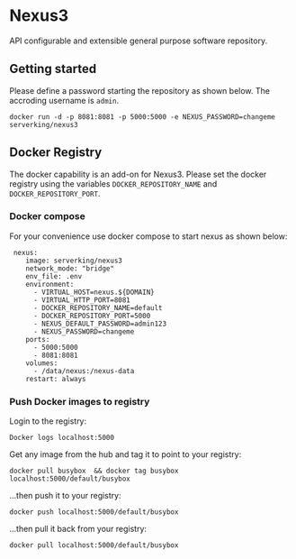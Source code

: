 # Nexus3
API configurable and extensible general purpose software repository.

## Getting started
Please define a password starting the repository as shown below. The accroding username is `admin`.
```
docker run -d -p 8081:8081 -p 5000:5000 -e NEXUS_PASSWORD=changeme serverking/nexus3
``` 
## Docker Registry
The docker capability is an add-on for Nexus3. Please set the docker registry using the variables `DOCKER_REPOSITORY_NAME` and `DOCKER_REPOSITORY_PORT`.

### Docker compose 
For your convenience use docker compose to start nexus as shown below:

```
 nexus:
    image: serverking/nexus3
    network_mode: "bridge"
    env_file: .env
    environment:
      - VIRTUAL_HOST=nexus.${DOMAIN}
      - VIRTUAL_HTTP_PORT=8081
      - DOCKER_REPOSITORY_NAME=default
      - DOCKER_REPOSITORY_PORT=5000
      - NEXUS_DEFAULT_PASSWORD=admin123
      - NEXUS_PASSWORD=changeme
    ports:
      - 5000:5000
      - 8081:8081
    volumes:
      - /data/nexus:/nexus-data
    restart: always
```

### Push Docker images to registry

Login to the registry:
```
Docker logs localhost:5000
```
Get any image from the hub and tag it to point to your registry:
```
docker pull busybox  && docker tag busybox localhost:5000/default/busybox
```
...then push it to your registry:
```
docker push localhost:5000/default/busybox
```
...then pull it back from your registry:
```
docker pull localhost:5000/default/busybox
```

